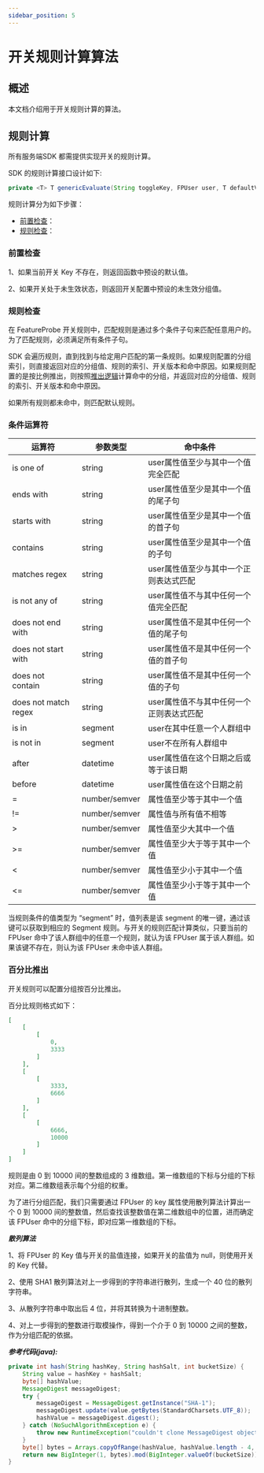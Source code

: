 ```yaml
---
sidebar_position: 5
---
```


# 开关规则计算算法

## 概述

本文档介绍用于开关规则计算的算法。

## 规则计算

所有服务端SDK 都需提供实现开关的规则计算。

SDK 的规则计算接口设计如下:
```java
private <T> T genericEvaluate(String toggleKey, FPUser user, T defaultValue)
```

规则计算分为如下步骤：

- [前置检查](#前置检查)：
- [规则检查](#规则检查)：

### 前置检查

1、如果当前开关 Key 不存在，则返回函数中预设的默认值。

2、如果开关处于未生效状态，则返回开关配置中预设的未生效分组值。

### 规则检查

在 FeatureProbe 开关规则中，匹配规则是通过多个条件子句来匹配任意用户的。为了匹配规则，必须满足所有条件子句。

SDK 会遍历规则，直到找到与给定用户匹配的第一条规则。如果规则配置的分组索引，则直接返回对应的分组值、规则的索引、开关版本和命中原因。如果规则配置的是按比例推出，则按照[推出逻辑](#百分比推出)计算命中的分组，并返回对应的分组值、规则的索引、开关版本和命中原因。

如果所有规则都未命中，则匹配默认规则。

### 条件运算符

| **运算符** | **参数类型** | **命中条件** |
| -------------------- | -------| --------------------------------------- |
| is one of            | string | user属性值至少与其中一个值完全匹配    |
| ends with            | string | user属性值至少是其中一个值的尾子句    |
| starts with          | string | user属性值至少是其中一个值的首子句    |
| contains             | string | user属性值至少是其中一个值的子句      |
| matches regex        | string | user属性值至少与其中一个正则表达式匹配 |
| is not any of        | string | user属性值不与其中任何一个值完全匹配   |
| does not end with    | string | user属性值不是其中任何一个值的尾子句   |
| does not start with  | string | user属性值不是其中任何一个值的首子句   |
| does not contain     | string | user属性值不是其中任何一个值的子句     |
| does not match regex | string | user属性值不与其中任何一个正则表达式匹配 |
| is in                | segment | user在其中任意一个人群组中            |
| is not in            | segment | user不在所有人群组中                   |
| after                | datetime | user属性值在这个日期之后或等于该日期 |
| before               | datetime | user属性值在这个日期之前          |
| =                    | number/semver | 属性值至少等于其中一个值      |
| !=                   | number/semver | 属性值与所有值不相等           |
| >                    | number/semver | 属性值至少大其中一个值  |
| >=                   | number/semver | 属性值至少大于等于其中一个值  |
| <                    | number/semver | 属性值至少小于其中一个值  |
| <=                   | number/semver | 属性值至少小于等于其中一个值 |

当规则条件的值类型为 “segment” 时，值列表是该 segment 的唯一键，通过该键可以获取到相应的 Segment 规则。与开关的规则匹配计算类似，只要当前的 FPUser 命中了该人群组中的任意一个规则，就认为该 FPUser 属于该人群组。如果该键不存在，则认为该 FPUser 未命中该人群组。

### 百分比推出

开关规则可以配置分组按百分比推出。

百分比规则格式如下：
```json
[
    [
        [
            0,
            3333
        ]
    ],
    [
        [
            3333,
            6666
        ]
    ],
    [
        [
            6666,
            10000
        ]
    ]
]
```

规则是由 0 到 10000 间的整数组成的 3 维数组。第一维数组的下标与分组的下标对应。第二维数组表示每个分组的权重。

为了进行分组匹配，我们只需要通过 FPUser 的 key 属性使用散列算法计算出一个 0 到 10000 间的整数值，然后查找该整数值在第二维数组中的位置，进而确定该 FPUser 命中的分组下标，即对应第一维数组的下标。

***散列算法***

1、将 FPUser 的 Key 值与开关的盐值连接，如果开关的盐值为 null，则使用开关的 Key 代替。

2、使用 SHA1 散列算法对上一步得到的字符串进行散列，生成一个 40 位的散列字符串。

3、从散列字符串中取出后 4 位，并将其转换为十进制整数。

4、对上一步得到的整数进行取模操作，得到一个介于 0 到 10000 之间的整数，作为分组匹配的依据。

***参考代码(java):***
```java
private int hash(String hashKey, String hashSalt, int bucketSize) {
    String value = hashKey + hashSalt;
    byte[] hashValue;
    MessageDigest messageDigest;
    try {
        messageDigest = MessageDigest.getInstance("SHA-1");
        messageDigest.update(value.getBytes(StandardCharsets.UTF_8));
        hashValue = messageDigest.digest();
    } catch (NoSuchAlgorithmException e) {
        throw new RuntimeException("couldn't clone MessageDigest object", e);
    }
    byte[] bytes = Arrays.copyOfRange(hashValue, hashValue.length - 4, hashValue.length);
    return new BigInteger(1, bytes).mod(BigInteger.valueOf(bucketSize)).intValue();
}
```